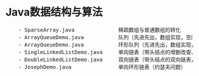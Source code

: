 # Java数据结构与算法

<pre>
    - SparseArray.java	            稀疏数组与普通数组的转化
    - ArrayQueueDemo.java           队列（先进先出，数组实现，空间只能使用一次）
    - ArrayQueueDemo.java           环形队列（先进先出，数组实现，循环使用空间）
    - SingleLinkedListDemo.java     单向链表（带头结点的增删改查、倒数第n个节点、链表翻转、从尾到头打印、合并有序单链表；案例：水浒传排名）
    - DoubleLinkedListDemo.java     双向链表（带头结点的双向链表，增删改查）
    - JosephDemo.java               单向环形链表（约瑟夫问题）
</pre>






